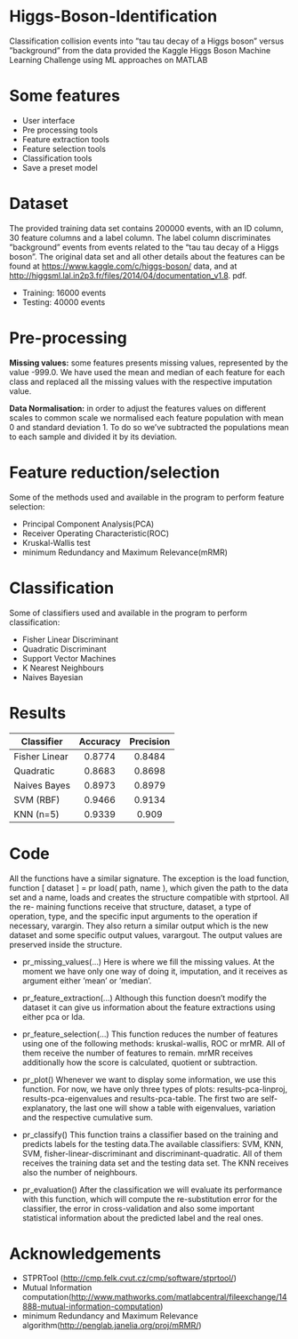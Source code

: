 # Higgs-Boson-Identification

Classification collision events into ”tau tau decay of a Higgs boson” versus ”background” from the data provided the Kaggle Higgs Boson Machine Learning Challenge using ML approaches on MATLAB

# Some features
* User interface
* Pre processing tools
* Feature extraction tools
* Feature selection tools
* Classification tools
* Save a preset model

# Dataset
The provided training data set contains 200000 events, with an ID column, 30 feature columns and a label column. The label column discriminates ”background” events from events related to the “tau tau decay of a Higgs boson”. The original data set and all other details about the features can be found at https://www.kaggle.com/c/higgs-boson/ data, and at http://higgsml.lal.in2p3.fr/files/2014/04/documentation_v1.8. pdf.

* Training: 16000 events
* Testing: 40000 events

# Pre-processing
__Missing values:__
some features presents missing values, represented by the value -999.0. We have used the mean and median of each feature for each class and replaced all the missing values with the respective imputation value.

__Data Normalisation:__
in order to adjust the features values on different scales to common scale we normalised each feature population with mean 0 and standard deviation 1. To do so we’ve subtracted the populations mean to each sample and divided it by its deviation.

# Feature reduction/selection
Some of the methods used and available in the program to perform feature selection:
* Principal Component Analysis(PCA)
* Receiver Operating Characteristic(ROC)
* Kruskal-Wallis test
* minimum Redundancy and Maximum Relevance(mRMR)

# Classification

Some of classifiers used and available in the program to perform classification:
* Fisher Linear Discriminant
* Quadratic Discriminant
* Support Vector Machines
* K Nearest Neighbours
* Naives Bayesian

# Results 

| Classifier    | Accuracy      | Precision  |
| ------------- |:-------------:| :-----:     |
| Fisher Linear | 0.8774        | 0.8484     |
| Quadratic     | 0.8683        | 0.8698     |
| Naives Bayes  | 0.8973        | 0.8979     |
| SVM (RBF)     | 0.9466        | 0.9134     |
| KNN (n=5)     | 0.9339        | 0.909      |

# Code 

All the functions have a similar signature. The exception is the load function, function [ dataset ] = pr load( path, name ), which given the path to the data set and a name, loads and creates the structure compatible with stprtool. All the re- maining functions receive that structure, dataset, a type of operation, type, and the specific input arguments to the operation if necessary, varargin. They also return a similar output which is the new dataset and some specific output values, varargout. The output values are preserved inside the structure.

* pr_missing_values(...)
Here is where we fill the missing values. At the moment we have only one way of doing it, imputation, and it receives as argument either ’mean’ or ’median’.

* pr_feature_extraction(...)
Although this function doesn’t modify the dataset it can give us information about the feature extractions using either pca or lda.

* pr_feature_selection(...)
This function reduces the number of features using one of the following methods: kruskal-wallis, ROC or mrMR. All of them receive the number of features to remain. mrMR receives additionally how the score is calculated, quotient or subtraction.

* pr_plot()
Whenever we want to display some information, we use this function. For now, we have only three types of plots: results-pca-linproj, results-pca-eigenvalues and results-pca-table. The first two are self-explanatory, the last one will show a table with eigenvalues, variation and the respective cumulative sum.

* pr_classify()
This function trains a classifier based on the training and predicts labels for the testing data.The available classifiers: SVM, KNN, SVM, fisher-linear-discriminant and discriminant-quadratic. All of them receives the training data set and the testing data set. The KNN receives also the number of neighbours.

* pr_evaluation()
After the classification we will evaluate its performance with this function, which will compute the re-substitution error for the classifier, the error in cross-validation and also some important statistical information about the predicted label and the real ones.

# Acknowledgements

* STPRTool (http://cmp.felk.cvut.cz/cmp/software/stprtool/)
* Mutual Information computation(http://www.mathworks.com/matlabcentral/fileexchange/14888-mutual-information-computation)
* minimum Redundancy and Maximum Relevance algorithm(http://penglab.janelia.org/proj/mRMR/)


